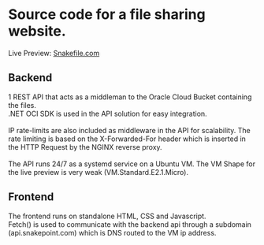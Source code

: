 <h1>Source code for a file sharing website.</h1>
Live Preview: <a href='https://snakefile.com'>Snakefile.com</a>


<h2>Backend</h2>
1 REST API that acts as a middleman to the Oracle Cloud Bucket containing the files.
<br>
.NET OCI SDK is used in the API solution for easy integration.
<br><br>
IP rate-limits are also included as middleware in the API for scalability. The rate limiting is based on the X-Forwarded-For header which is inserted in the HTTP Request by the NGINX reverse proxy.
<br><br>
The API runs 24/7 as a systemd service on a Ubuntu VM. The VM Shape for the live preview is very weak (VM.Standard.E2.1.Micro).

<h2>Frontend</h2>
The frontend runs on standalone HTML, CSS and Javascript.
<br>
Fetch() is used to communicate with the backend api through a subdomain (api.snakepoint.com) which is DNS routed to the VM ip address.

